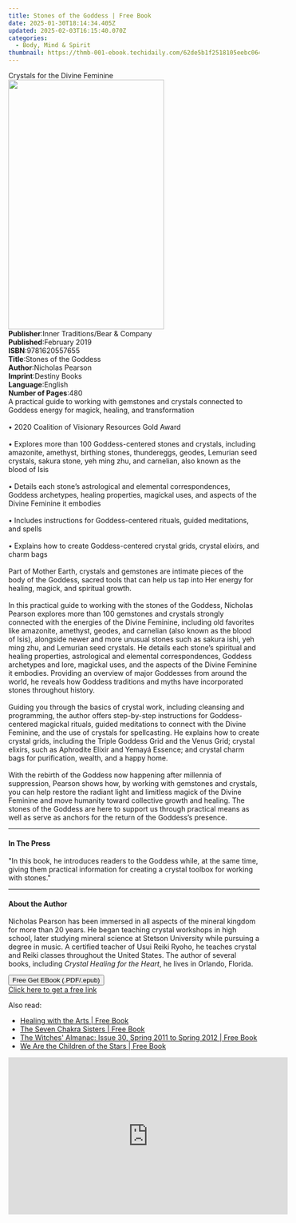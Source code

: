 ```yaml
---
title: Stones of the Goddess | Free Book
date: 2025-01-30T18:14:34.405Z
updated: 2025-02-03T16:15:40.070Z
categories:
  - Body, Mind & Spirit
thumbnail: https://thmb-001-ebook.techidaily.com/62de5b1f2518105eebc064c956d03632fc2acf6a389235824cb05fb90f3c8fe8.jpg
---
```

<main id="book-container">
  <div class="flex flex-col">
    <div class="book-brief flex-1 py-6 px-4 sm:p-6 md:py-10 md:px-8">
      <!-- brief-->
      <div class="book-brief-main">Crystals for the Divine Feminine</div>
    </div>
    <div
      class="book-meta-info flex-1 grid gap-4 col-start-1 col-end-3 row-start-1 sm:mb-6 sm:grid-cols-4 lg:gap-6 lg:col-start-2 lg:row-end-6 lg:row-span-6 lg:mb-0"
    >
      <div
        class="book-meta-info-left place-content-center mt-4 p-4 text-sm leading-6 col-start-2 col-span-2 dark:text-slate-400"
      >
        <img
          class="w-full h-500 object-cover rounded-lg sm:h-255 sm:col-span-2 lg:col-span-full"
          src="https://img-001-ebook.techidaily.com/5ed8249509f0b4e0d5bed1da88f54444d62bcf03a9b8a4929373d00329d9288c.jpg"
          alt=""
          width="312"
          height="500"
        />
      </div>
      <div
        class="book-meta-info-right mt-2 col-start-1 row-start-2 col-span-3 self-center"
      >
        <!-- meta data  -->
        <div class="flex flex-col px-4 md:px-8">
          <div class="flex-1">
            <strong>Publisher</strong>:<span class="px-2"
              >Inner Traditions/Bear &amp; Company</span
            >
          </div>
          <div class="flex-1">
            <strong>Published</strong>:<span class="px-2">February 2019</span>
          </div>
          <div class="flex-1">
            <strong>ISBN</strong>:<span class="px-2">9781620557655</span>
          </div>
          <div class="flex-1">
            <strong>Title</strong>:<span class="px-2"
              >Stones of the Goddess</span
            >
          </div>
          <div class="flex-1">
            <strong>Author</strong>:<span class="px-2">Nicholas Pearson</span>
          </div>
          <div class="flex-1">
            <strong>Imprint</strong>:<span class="px-2">Destiny Books</span>
          </div>
          <div class="flex-1">
            <strong>Language</strong>:<span class="px-2">English</span>
          </div>
          <div class="flex-1">
            <strong>Number of Pages</strong>:<span class="px-2">480</span>
          </div>
        </div>
      </div>
    </div>
    <div class="book-description flex-1 py-6 px-4 sm:p-6 md:py-10 md:px-8">
      <div class="book-description-main">
        <div accordion-content="" id="description">
          A practical guide to working with gemstones and crystals connected to
          Goddess energy for magick, healing, and transformation <br /><br />•
          2020 Coalition of Visionary Resources Gold Award <br /><br />•
          Explores more than 100 Goddess-centered stones and crystals, including
          amazonite, amethyst, birthing stones, thundereggs, geodes, Lemurian
          seed crystals, sakura stone, yeh ming zhu, and carnelian, also known
          as the blood of Isis <br /><br />• Details each stone’s astrological
          and elemental correspondences, Goddess archetypes, healing properties,
          magickal uses, and aspects of the Divine Feminine it embodies
          <br /><br />• Includes instructions for Goddess-centered rituals,
          guided meditations, and spells <br /><br />• Explains how to create
          Goddess-centered crystal grids, crystal elixirs, and charm bags
          <br /><br />Part of Mother Earth, crystals and gemstones are intimate
          pieces of the body of the Goddess, sacred tools that can help us tap
          into Her energy for healing, magick, and spiritual growth.
          <br /><br />In this practical guide to working with the stones of the
          Goddess, Nicholas Pearson explores more than 100 gemstones and
          crystals strongly connected with the energies of the Divine Feminine,
          including old favorites like amazonite, amethyst, geodes, and
          carnelian (also known as the blood of Isis), alongside newer and more
          unusual stones such as sakura ishi, yeh ming zhu, and Lemurian seed
          crystals. He details each stone’s spiritual and healing properties,
          astrological and elemental correspondences, Goddess archetypes and
          lore, magickal uses, and the aspects of the Divine Feminine it
          embodies. Providing an overview of major Goddesses from around the
          world, he reveals how Goddess traditions and myths have incorporated
          stones throughout history. <br /><br />Guiding you through the basics
          of crystal work, including cleansing and programming, the author
          offers step-by-step instructions for Goddess-centered magickal
          rituals, guided meditations to connect with the Divine Feminine, and
          the use of crystals for spellcasting. He explains how to create
          crystal grids, including the Triple Goddess Grid and the Venus Grid;
          crystal elixirs, such as Aphrodite Elixir and Yemayá Essence; and
          crystal charm bags for purification, wealth, and a happy home.
          <br /><br />With the rebirth of the Goddess now happening after
          millennia of suppression, Pearson shows how, by working with gemstones
          and crystals, you can help restore the radiant light and limitless
          magick of the Divine Feminine and move humanity toward collective
          growth and healing. The stones of the Goddess are here to support us
          through practical means as well as serve as anchors for the return of
          the Goddess’s presence.
        </div>
        <div class="accordion-fader"></div>
      </div>
    </div>
    <div class="book-excerpts flex-1 py-6 px-4 sm:p-6 md:py-10 md:px-8">
      <!-- excerpts-->
      <div class="book-excerpts-main">
        <hr />
        <h4 class="placeholder placeholder-heading">
          <span>In The Press</span>
        </h4>
        <p>
          "In this book, he introduces readers to the Goddess while, at the same
          time, giving them practical information for creating a crystal toolbox
          for working with stones."
        </p>
      </div>
    </div>
    <div class="book-about-author flex-1 py-6 px-4 sm:p-6 md:py-10 md:px-8">
      <!-- about author-->
      <div class="book-main-author-main">
        <hr />
        <h4 class="placeholder placeholder-heading">
          <span>About the Author</span>
        </h4>
        <p>
          Nicholas Pearson has been immersed in all aspects of the mineral
          kingdom for more than 20 years. He began teaching crystal workshops in
          high school, later studying mineral science at Stetson University
          while pursuing a degree in music. A certified teacher of Usui Reiki
          Ryoho, he teaches crystal and Reiki classes throughout the United
          States. The author of several books, including
          <i>Crystal Healing for the Heart</i>, he lives in Orlando, Florida.
        </p>
      </div>
    </div>
    <div class="book-free-get flex-1 py-6 px-4 sm:p-6 md:py-10 md:px-8">
      <button
        id="btn-free-get"
        class="bg-blue-500 hover:bg-blue-700 text-white font-bold py-2 px-4 rounded"
      >
        Free Get EBook (.PDF/.epub)
      </button>
      <div id="countdown-display" class="px-2 text-lg mt-2"></div>
      <a
        id="free-link"
        class="hidden bg-blue-500 hover:bg-blue-700 text-white font-bold py-2 px-4 rounded"
        href="https://www.ebooks.com/en-us/book/96393669/stones-of-the-goddess/nicholas-pearson/"
        target="_blank"
        >Click here to get a free link</a
      >
    </div>
    <script>
      let countdownTime = 0;
      let countdownInterval = null;
      document
        .getElementById('btn-free-get')
        .addEventListener('click', startCountdown);
      function startCountdown() {
        countdownTime = new Date().getTime() + 60000 * 3;
        countdownInterval = setInterval(updateCountdown, 1000);
        document.getElementById('btn-free-get').disabled = true;
        document
          .getElementById('btn-free-get')
          .classList.add('bg-gray-500', 'cursor-not-allowed');
      }
      function updateCountdown() {
        let currentTime = new Date().getTime();
        let timeLeft = countdownTime - currentTime;
        let secondsLeft = Math.floor(timeLeft / 1000);
        document.getElementById('countdown-display').innerHTML =
          `Remaining time: ${secondsLeft} seconds.`;
        if (secondsLeft <= 0) {
          clearInterval(countdownInterval);
          document.getElementById('btn-free-get').classList.add('hidden');
          document.getElementById('free-link').classList.remove('hidden');
          document.getElementById('countdown-display').innerHTML = '';
        }
      }
    </script>
  </div>
</main>

<ins class="adsbygoogle"
      style="display:block"
      data-ad-client="ca-pub-7571918770474297"
      data-ad-slot="8358498916"
      data-ad-format="auto"
      data-full-width-responsive="true"></ins>
    

<span class="atpl-alsoreadstyle">Also read:</span>
<div><ul>
<li><a href="https://novels-ebooks.techidaily.com/1152436-9781451696837-healing-with-the-arts/"><u>Healing with the Arts | Free Book</u></a></li>
<li><a href="https://novels-ebooks.techidaily.com/1144840-9781612832791-the-seven-chakra-sisters/"><u>The Seven Chakra Sisters | Free Book</u></a></li>
<li><a href="https://novels-ebooks.techidaily.com/1144833-9781612831329-the-witches-almanac-issue-30-spring-2011-to-spring-2012/"><u>The Witches' Almanac: Issue 30, Spring 2011 to Spring 2012 | Free Book</u></a></li>
<li><a href="https://novels-ebooks.techidaily.com/1144843-9781612833095-we-are-the-children-of-the-stars/"><u>We Are the Children of the Stars | Free Book</u></a></li>
</ul></div>

<!-- affiliate ads begin -->
<iframe width="560" height="315" src="https://www.youtube.com/embed/sXLLPY11of0?si=-3YNnpnO0wbc0K_-" title="YouTube video player" frameborder="0" allow="accelerometer; autoplay; clipboard-write; encrypted-media; gyroscope; picture-in-picture; web-share" referrerpolicy="strict-origin-when-cross-origin" allowfullscreen></iframe>
<!-- affiliate ads end -->

